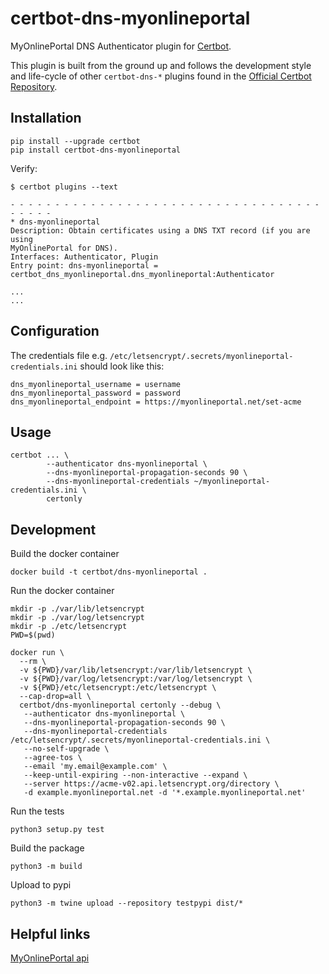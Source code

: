 certbot-dns-myonlineportal
============

MyOnlinePortal DNS Authenticator plugin for [Certbot](https://certbot.eff.org/).

This plugin is built from the ground up and follows the development style and life-cycle
of other `certbot-dns-*` plugins found in the
[Official Certbot Repository](https://github.com/certbot/certbot).

Installation
------------

```
pip install --upgrade certbot
pip install certbot-dns-myonlineportal
```

Verify:

```
$ certbot plugins --text

- - - - - - - - - - - - - - - - - - - - - - - - - - - - - - - - - - - - - - - -
* dns-myonlineportal
Description: Obtain certificates using a DNS TXT record (if you are using
MyOnlinePortal for DNS).
Interfaces: Authenticator, Plugin
Entry point: dns-myonlineportal =
certbot_dns_myonlineportal.dns_myonlineportal:Authenticator

...
...
```

Configuration
-------------

The credentials file e.g. `/etc/letsencrypt/.secrets/myonlineportal-credentials.ini` should look like this:

```
dns_myonlineportal_username = username
dns_myonlineportal_password = password
dns_myonlineportal_endpoint = https://myonlineportal.net/set-acme
```

Usage
-----

```
certbot ... \
        --authenticator dns-myonlineportal \
        --dns-myonlineportal-propagation-seconds 90 \
        --dns-myonlineportal-credentials ~/myonlineportal-credentials.ini \
        certonly
```

Development
-----------

Build the docker container
```
docker build -t certbot/dns-myonlineportal .
```

Run the docker container
```
mkdir -p ./var/lib/letsencrypt
mkdir -p ./var/log/letsencrypt
mkdir -p ./etc/letsencrypt
PWD=$(pwd)

docker run \
  --rm \
  -v ${PWD}/var/lib/letsencrypt:/var/lib/letsencrypt \
  -v ${PWD}/var/log/letsencrypt:/var/log/letsencrypt \
  -v ${PWD}/etc/letsencrypt:/etc/letsencrypt \
  --cap-drop=all \
  certbot/dns-myonlineportal certonly --debug \
   --authenticator dns-myonlineportal \
   --dns-myonlineportal-propagation-seconds 90 \
   --dns-myonlineportal-credentials /etc/letsencrypt/.secrets/myonlineportal-credentials.ini \
   --no-self-upgrade \
   --agree-tos \
   --email 'my.email@example.com' \
   --keep-until-expiring --non-interactive --expand \
   --server https://acme-v02.api.letsencrypt.org/directory \
   -d example.myonlineportal.net -d '*.example.myonlineportal.net'

```

Run the tests
```
python3 setup.py test
```

Build the package
```
python3 -m build
```

Upload to pypi
```
python3 -m twine upload --repository testpypi dist/*
```

Helpful links
--------

[MyOnlinePortal api](https://myonlineportal.net/help#acme_api)
